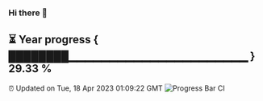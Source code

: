 ### Hi there 👋
⏳ Year progress { ████████▁▁▁▁▁▁▁▁▁▁▁▁▁▁▁▁▁▁▁▁▁▁ } 29.33 %
---
⏰ Updated on Tue, 18 Apr 2023 01:09:22 GMT
![Progress Bar CI](https://github.com/liununu/liununu/workflows/Progress%20Bar%20CI/badge.svg)
